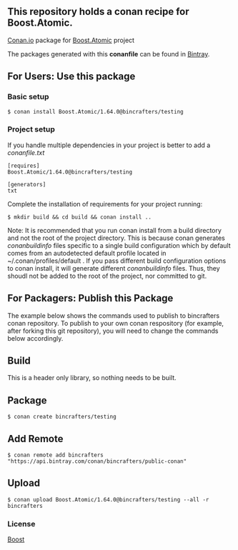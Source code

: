 ## This repository holds a conan recipe for Boost.Atomic.

[Conan.io](https://conan.io) package for [Boost.Atomic](https://github.com/Boostorg/Atomic) project

The packages generated with this **conanfile** can be found in [Bintray](https://bintray.com/bincrafters/public-conan/Boost.Atomic%3Abincrafters).

## For Users: Use this package

### Basic setup

    $ conan install Boost.Atomic/1.64.0@bincrafters/testing

### Project setup

If you handle multiple dependencies in your project is better to add a *conanfile.txt*

    [requires]
    Boost.Atomic/1.64.0@bincrafters/testing

    [generators]
    txt

Complete the installation of requirements for your project running:</small></span>

    $ mkdir build && cd build && conan install ..
	
Note: It is recommended that you run conan install from a build directory and not the root of the project directory.  This is because conan generates *conanbuildinfo* files specific to a single build configuration which by default comes from an autodetected default profile located in ~/.conan/profiles/default .  If you pass different build configuration options to conan install, it will generate different *conanbuildinfo* files.  Thus, they shoudl not be added to the root of the project, nor committed to git. 

## For Packagers: Publish this Package

The example below shows the commands used to publish to bincrafters conan repository. To publish to your own conan respository (for example, after forking this git repository), you will need to change the commands below accordingly. 

## Build  

This is a header only library, so nothing needs to be built.

## Package 

    $ conan create bincrafters/testing
	
## Add Remote

	$ conan remote add bincrafters "https://api.bintray.com/conan/bincrafters/public-conan"

## Upload

    $ conan upload Boost.Atomic/1.64.0@bincrafters/testing --all -r bincrafters

### License
[Boost](LICENSE)
